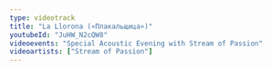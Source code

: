 ```yaml
---
type: videotrack
title: "La Llorona («Плакальщица»)"
youtubeId: "JuHW_N2cQW8"
videoevents: "Special Acoustic Evening with Stream of Passion"
videoartists: ["Stream of Passion"]
---
```


